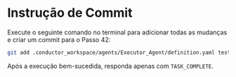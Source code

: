 # Instrução de Commit

Execute o seguinte comando no terminal para adicionar todas as mudanças e criar um commit para o Passo 42:

```bash
git add .conductor_workspace/agents/Executor_Agent/definition.yaml tests/e2e/test_maestro_executor_integration.py && git commit -m "test(e2e): Estágio 42 - Adicionar teste de integração final Maestro-Executor"
```

Após a execução bem-sucedida, responda apenas com `TASK_COMPLETE`.